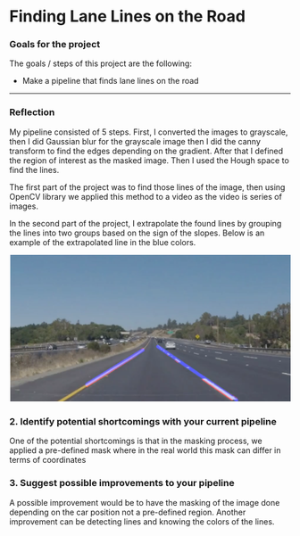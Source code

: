 # **Finding Lane Lines on the Road**

### Goals for the project
The goals / steps of this project are the following:
* Make a pipeline that finds lane lines on the road

---

### Reflection


My pipeline consisted of 5 steps. First, I converted the images to grayscale, then I did Gaussian blur for the grayscale image then I did the canny transform to find the edges depending on the gradient. After that I defined the region of interest as the masked image. Then I used the Hough space to find the lines.

The first part of the project was to find those lines of the image, then using OpenCV library we applied this method to a video as the video is series of images.

In the second part of the project, I extrapolate the found lines by grouping the lines into two groups based on the sign of the slopes. Below is an example of
the extrapolated line in the blue colors.


![alt text](P1_lines.png)



### 2. Identify potential shortcomings with your current pipeline


One of the potential shortcomings is that in the masking process, we applied
a pre-defined mask where in the real world this mask can differ in terms of coordinates


### 3. Suggest possible improvements to your pipeline

A possible improvement would be to have the masking of the image done depending on the
car position not a pre-defined region. Another improvement can be detecting lines and knowing the colors of the lines.

